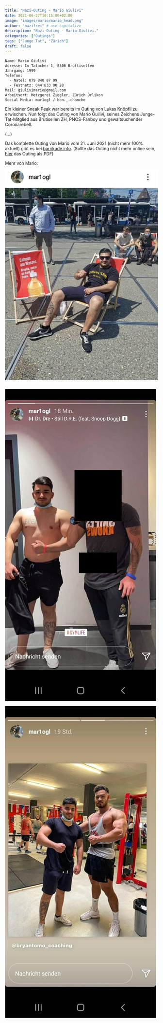 ```yaml
---
title: "Nazi-Outing - Mario Giulivi"
date: 2021-06-27T10:15:00+02:00
image: "images/mario/mario_head.png"
author: "nazifrei" # use capitalize
description: "Nazi-Outing - Mario Giulivi."
categories: ["Outings"]
tags: ["Junge Tat", "Zürich"]
draft: false
---
```


```
Name: Mario Giulivi
Adresse: Im Talacher 1, 8306 Brüttisellen
Jahrgang: 1999
Telefon:
  - Natel: 079 840 87 09
  - Festnetz: 044 833 00 28
Mail: giulivimario@gmail.com
Arbeitsort: Metzgerei Ziegler, Zürich Örlikon
Social Media: mar1ogl / bon._.chanche
```

Ein kleiner Sneak Peak war bereits im Outing von Lukas Knöpfli zu erwischen. Nun folgt das Outing von Mario Guilivi, seines Zeichens Junge-Tat-Mitglied aus Brütisellen ZH, PNOS-Fanboy und gewaltsuchender Coronarebell.

(...)

Das komplette Outing von Mario vom 21. Juni 2021 (nicht mehr 100% aktuell) gibt es bei [barrikade.info](https://barrikade.info/article/4623). (Sollte das Outing nicht mehr online sein, [hier](/images/mario/barrikade_mario.pdf) das Outing als PDF)

Mehr von Mario:

![](/images/mario/mario1.jpg)

![](/images/mario/mario2.jpg)

![](/images/mario/mario3.jpg)
